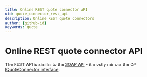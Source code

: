 ```yaml
---
title: Online REST quote connector API
uid: quote_connector_rest_api
description: Online REST quote connectors
author: {github-id}
keywords: quote
---
```


# Online REST quote connector API

The REST API is similar to the [SOAP API](soap-quote-connector-api.md) - it mostly mirrors the C# [IQuoteConnector interface](../api/iquoteconnector.md).

